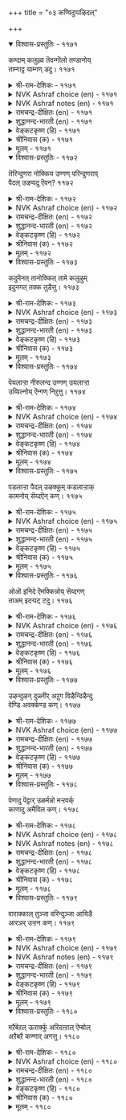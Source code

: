 +++
title = "०३ कण्विदुप्पऴिदल्"

+++


<details open><summary>विश्वास-प्रस्तुतिः - ११७१</summary>

कण्दाम् कलुऴ्व तॆवन्गॊलो तण्डानोय्  
ताम्गाट्ट याम्गण् डदु।      ११७१
</details>

<details><summary>श्री-राम-देशिकः - ११७१</summary>

त्वमेव प्रथमं नेत्र! मह्मं प्रियमदशेयः ।  
कामाधिर्ववृधे तेन कम्मात् त्वं रुदसि वृथा ॥ ११७१॥
</details>

<details><summary>NVK Ashraf choice (en) - ११७१</summary>

११७१
Why the same eyes that showed him to me
And caused this fever, now cry in anguish?
(N.V.K. Ashraf)
</details>

<details><summary>NVK Ashraf notes (en) - ११७१</summary>

११७१. An interesting alternate translation, but not close to the original: “My eyes only showed him and filled me with passion. Why now filled with tears?” * - (K. Krishnaswamy & Vijaya Ramkumar)
</details>

<details><summary>रामचन्द्र-दीक्षितः (en) - ११७१</summary>

1171 kaṇtām kaluḻvatu evaṉkolō taṇṭānōy  
tāmkāṭṭa yāṅkaṇ ṭatu.

1171\. Did you not show him to me and push me into the incurable sickness of love? Then why do you weep now to sft him, the cause of all your woe?  
</details>

<details><summary>शुद्धानन्द-भारती (en) - ११७१</summary>

1\. கண்தாம் கலுழ்வ தெவன்கொலோ தண்டாநோய்  
தாம்காட்ட யாம் கண்டது.  
The eye pointed him to me; why then  
They weep with malady and pine?        1171  
</details>

<details><summary>वेङ्कटकृष्ण (हि) - ११७१</summary>

1171
अब राते हैं क्यों नयन, स्वयं दिखा आराध्य ।  
मुझे हुआ यह रोग है, जो बन गया असाध्य ॥
</details>

<details><summary>श्रीनिवास (क) - ११७१</summary>

1171. कण्णुगळु (अवनन्नु) ननगॆ तोरिसिदुदरिन्द ई तीरद कामवेदनॆयु बॆळॆयितु; ननगॆ (अवनन्नु) तोरिसिद आ कण्णुगळे ईग अळुवुदेकॆ?

</details>

<details><summary>मूलम् - ११७१</summary>

कण्दाम् कलुऴ्व तॆवन्गॊलो तण्डानोय्  
ताम्गाट्ट याम्गण् डदु।      ११७१
</details>

<details open><summary>विश्वास-प्रस्तुतिः - ११७२</summary>

तॆरिन्दुणरा नोक्किय उण्गण् परिन्दुणराप्  
पैदल् उऴप्पदु ऎवन्?       ११७२
</details>

<details><summary>श्री-राम-देशिकः - ११७२</summary>

अविचार्य पुरा दृष्ट्वा प्रियं प्रीतिपुरस्सरम् ।  
अद्याज्ञानात् कुतो नेत्रे खिद्येते प्रीतिसंयुते ॥ ११७२॥
</details>

<details><summary>NVK Ashraf choice (en) - ११७२</summary>

११७२
Why do these eyes, once thoughtlessly looked at him,
Now not repent but grieve?
(P.S. Sundaram), (N.V.K. Ashraf)
</details>

<details><summary>रामचन्द्र-दीक्षितः (en) - ११७२</summary>

1172 terintuṇarā nōkkiya uṇkaṇ parintuṇarāp  
paital uḻappatu evaṉ.

1172\. Oh Eyes! Having thoughtlessly feasted upon the lover, how can you now grieve for your own folly?  
</details>

<details><summary>शुद्धानन्द-भारती (en) - ११७२</summary>

2\. தெரிந்துணரா நோக்கிய உண்கண் பரிந்துணராப்  
பைதல் உழப்பது எவன்.  
Why should these dyed eyes grieve now sans  
Regrets for their thoughtless glance?        1172  
</details>

<details><summary>वेङ्कटकृष्ण (हि) - ११७२</summary>

1172
सोचे समझे बिन नयन, प्रिय को उस दिन देख ।  
अब क्यों होते हैं व्यक्ति, रखते कुछ न विवेक ॥
</details>

<details><summary>श्रीनिवास (क) - ११७२</summary>

1172. मुन्दागुवुदन्नु आलोचनॆ माडदॆ (अवनन्नु) नोडि प्रेम परवशवाद ई कण्णुगळु ईग प्रेमशून्यवागि सहनॆयळिदु दुःखवन्नु अनुभविसुवुदु एकॆ?

</details>

<details><summary>मूलम् - ११७२</summary>

तॆरिन्दुणरा नोक्किय उण्गण् परिन्दुणराप्  
पैदल् उऴप्पदु ऎवन्?       ११७२
</details>

<details open><summary>विश्वास-प्रस्तुतिः - ११७३</summary>

कदुमॆनत् तानोक्कित् तामे कलुऴुम्  
इदुनगत् तक्क तुडैत्तु।       ११७३
</details>

<details><summary>श्री-राम-देशिकः - ११७३</summary>

नेत्रे पूर्व स्वयं गत्वा तं नायकमपश्यताम् ।  
रुदतः स्वयमद्यात्र, परीहासपदं हि तत् ॥ ११७३॥
</details>

<details><summary>NVK Ashraf choice (en) - ११७३</summary>

११७३
Funny the very same eyes that once
Eagerly looked at him are now in tears!
(N.V.K. Ashraf)
</details>

<details><summary>रामचन्द्र-दीक्षितः (en) - ११७३</summary>

1173 katumeṉat tāmnōkkit tāmē kaluḻum  
itunakat takkatu uṭaittu.

1173\. Those eyes once leapt to see the lover; now they weep by themselves. Is it not laughable?  
</details>

<details><summary>शुद्धानन्द-भारती (en) - ११७३</summary>

3\. கதுமெனத் தாம்நோக்கித் தாமே கலுழும்  
இதுநகத் தக்கது உடைத்து.  
Eyes darted eager glance that day  
It's funny that they weep today.        1173  
</details>

<details><summary>वेङ्कटकृष्ण (हि) - ११७३</summary>

1173
नयनों ने देखा स्वयं, आतुरता के साथ ।  
अब जो रोते हैं स्वयं, है हास्यास्पद बात ॥
</details>

<details><summary>श्रीनिवास (क) - ११७३</summary>

1173. अन्दु नल्लनन्नु तावे बयकॆयिन्द मुन्दागि नोडिद ई कण्णुगळु इन्दु कण्णीरु सुरिसुत्तिवॆ; इदु नगॆपाटलल्लवॆ?

</details>

<details><summary>मूलम् - ११७३</summary>

कदुमॆनत् तानोक्कित् तामे कलुऴुम्  
इदुनगत् तक्क तुडैत्तु।       ११७३
</details>

<details open><summary>विश्वास-प्रस्तुतिः - ११७४</summary>

पॆयलाऱ्ऱा नीरुलन्द उण्गण् उयलाऱ्ऱा  
उय्विल्नोय् ऎन्गण् निऱुत्तु।       ११७४
</details>

<details><summary>श्री-राम-देशिकः - ११७४</summary>

अनिवार्य कामरोगं शाश्वतं मम चक्षुषी ।  
मह्मं दत्त्वा क्रन्दितुं ते ह्यशक्ते नीरवर्जिते ॥ ११७४॥
</details>

<details><summary>NVK Ashraf choice (en) - ११७४</summary>

११७४
Having driven me to this incurable fever,
My eyes have dried up, drained of all tears. *
(K.R. Srinivasa Iyengar)
</details>

<details><summary>रामचन्द्र-दीक्षितः (en) - ११७४</summary>

1174 peyalāṟṟā nīrulanta uṇkaṇ uyalāṟṟā  
uyvilnōy eṉkaṇ niṟuttu.

1174\. Plunging me into an inevitable and incurable disease, these eyes of mine pour out their tears and run dry.  
</details>

<details><summary>शुद्धानन्द-भारती (en) - ११७४</summary>

4\. பெயலாற்றா நீருலந்த உண்கண் உயலாற்றா  
உய்வில்நோய் என்கண் நிறுத்து.  
These eyes left me to endless grief  
Crying adry without relief.        1174  
</details>

<details><summary>वेङ्कटकृष्ण (हि) - ११७४</summary>

1174
मुझमें रुज उत्पन्न कर, असाध्य औ’ अनिवार्य ।  
सूख गये, ना कर सके, दृग रोने का कार्य ॥
</details>

<details><summary>श्रीनिवास (क) - ११७४</summary>

1174. ई नन्न काडिगॆ कण्णुगळु तप्पिसिकॊळ्ळलु मार्गविल्लद, तीरद काम वेदनॆगॆ नन्नन्नु गुरिमाडि, ईग कण्णीरु सुरिसलारदॆ ऒणगि बरडागिवॆ.

</details>

<details><summary>मूलम् - ११७४</summary>

पॆयलाऱ्ऱा नीरुलन्द उण्गण् उयलाऱ्ऱा  
उय्विल्नोय् ऎन्गण् निऱुत्तु।       ११७४
</details>

<details open><summary>विश्वास-प्रस्तुतिः - ११७५</summary>

पडलाऱ्ऱा पैदल् उऴक्कुम् कडलाऱ्ऱाक्  
कामनोय् सॆय्दऎन् कण्।       ११७५
</details>

<details><summary>श्री-राम-देशिकः - ११७५</summary>

मन्नेत्रे ये पुरा कामरोगं सागरसन्निभम् ।  
अयच्छतामिदानीं ते खिद्येते निद्रया विना ॥ ११७५॥
</details>

<details><summary>NVK Ashraf choice (en) - ११७५</summary>

११७५
My eyes plunged me in a raging sea of love
And for this must suffer sleepless pain. *
(P.S. Sundaram)
</details>

<details><summary>रामचन्द्र-दीक्षितः (en) - ११७५</summary>

1175 paṭalāṟṟā paital uḻakkum kaṭalāṟṟāk  
kāmanōy ceytaeṉ kaṇ.

1175\. My eyes that caused a disease of love vaster than the sea itself, do not now close themselves in sleep; they languish in grief.  
</details>

<details><summary>शुद्धानन्द-भारती (en) - ११७५</summary>

5\. படலாற்றா பைதல் உழக்கும் கடலாற்றாக்  
காமநோய் செய்தஎன் கண்.  
My eyes causing lust more than sea  
Suffer that torture sleeplessly.        1175  
</details>

<details><summary>वेङ्कटकृष्ण (हि) - ११७५</summary>

1175
काम-रोग उत्पन्न कर, सागर से विस्तार ।  
नींद न पा मेरे नयन, सहते दुःख अपार ॥
</details>

<details><summary>श्रीनिवास (क) - ११७५</summary>

1175. कडलन्नू मिक्किद काम वेदनॆयन्नु तन्दॊड्डिद नन्न कण्णुगळु इन्दु निद्रिसलारदॆ दुःखदिन्द क्लेशपडुत्तिवॆ.

</details>

<details><summary>मूलम् - ११७५</summary>

पडलाऱ्ऱा पैदल् उऴक्कुम् कडलाऱ्ऱाक्  
कामनोय् सॆय्दऎन् कण्।       ११७५
</details>

<details open><summary>विश्वास-प्रस्तुतिः - ११७६</summary>

ओऒ इनिदे ऎमक्किन्नोय् सॆय्दगण्  
ताअम् इदऱ्पट् टदु।       ११७६
</details>

<details><summary>श्री-राम-देशिकः - ११७६</summary>

कामरोगप्रदाभ्यां मे नयनाभ्यां यदद्य तु ।  
तुल्पोऽनुभूयते खेदः तत्तस्य खलु युज्यते ॥ ११७६॥
</details>

<details><summary>NVK Ashraf choice (en) - ११७६</summary>

११७६
How nice! The eyes that caused this torment
Are themselves tormented. *
(P.S. Sundaram)
</details>

<details><summary>रामचन्द्र-दीक्षितः (en) - ११७६</summary>

1176 ōo iṉitē emakkuinnōy ceytakaṇ  
tāam itaṉpaṭ ṭatu.

1176\. The very eyes that have caused me all those woes languish in sorrow by themselves. This is indeed just!  
</details>

<details><summary>शुद्धानन्द-भारती (en) - ११७६</summary>

6\. ஓஒ இனிதே எமக்கிந்நோய் செய்தகண்  
தாஅம் இதற்பட் டது.  
Lo! eyes that wrought this love-sickness  
Are victims of the same themselves.        1176  
</details>

<details><summary>वेङ्कटकृष्ण (हि) - ११७६</summary>

1176
ओहो यह अति सुखद है, मुझको दुख में डाल ।  
अब ये दृग सहते स्वयं, यह दुख, हो बेहाल ॥
</details>

<details><summary>श्रीनिवास (क) - ११७६</summary>

1176. ननगॆ ई काम वेदनॆयन्नुण्टु माडिद कण्णुगळु तावे आ अवस्थॆयल्लि पाडु पडुत्तिरुवुदु ननगॆ बहळ सन्तोषवन्नुण्टु माडिदॆ हाय्!

</details>

<details><summary>मूलम् - ११७६</summary>

ओऒ इनिदे ऎमक्किन्नोय् सॆय्दगण्  
ताअम् इदऱ्पट् टदु।       ११७६
</details>

<details open><summary>विश्वास-प्रस्तुतिः - ११७७</summary>

उऴन्दुऴन् दुळ्नीर् अऱुग विऴैन्दिऴैन्दु  
वेण्डि अवर्क्कण्ड कण्।       ११७७
</details>

<details><summary>श्री-राम-देशिकः - ११७७</summary>

प्रेम्णा सहर्ष ये नेत्रे प्रियं पूर्वमपश्यताम् ।  
निर्निद्रे तेऽद्य खेदेन स्यातामश्रुविवर्जिते ॥ ११७७॥
</details>

<details><summary>NVK Ashraf choice (en) - ११७७</summary>

११७७
Let tears dry up pining and pining in the eyes
That eyed him longing and longing.
( Shuddhananda Bharatiar)
</details>

<details><summary>रामचन्द्र-दीक्षितः (en) - ११७७</summary>

1177 uḻantuuḻantu uḷnīr aṟuka viḻaintuiḻaintu  
vēṇṭi avarkaṇṭa kaṇ.

1177\. These eyes hungered, wept, and repeatedly sent their glances to him. May they grieve and dry up all their stock of tears!  
</details>

<details><summary>शुद्धानन्द-भारती (en) - ११७७</summary>

7\. உழந்துழந்து உள்நீர் அறுக விழைந்திழைந்து  
வேண்டி யவர்க்கண்ட கண்.  
Let tears dry up pining pining  
In eyes that eyed him longing longing.        1177  
</details>

<details><summary>वेङ्कटकृष्ण (हि) - ११७७</summary>

1177
दिल पसीज, थे देखते, सदा उन्हें दृग सक्त ।  
सूख जाय दृग-स्रोत अब, सह सह पीड़ा सख्त ॥
</details>

<details><summary>श्रीनिवास (क) - ११७७</summary>

1177. अन्दु मन नलिदु, मृदुवागि बयकॆयिन्द अवरन्नु ऒन्दे समनॆ कण्डु तणिद कण्णुगळल्लि, इन्दु, अत्तु अत्तु ऒळगॆ तुम्बिरुव नीरॆल्ल इङ्गिहोगलि.

</details>

<details><summary>मूलम् - ११७७</summary>

उऴन्दुऴन् दुळ्नीर् अऱुग विऴैन्दिऴैन्दु  
वेण्डि अवर्क्कण्ड कण्।       ११७७
</details>

<details open><summary>विश्वास-प्रस्तुतिः - ११७८</summary>

पेणादु पॆट्टार् उळर्मन्नो मऱ्ऱवर्क्  
काणादु अमैविल कण्।       ११७८
</details>

<details><summary>श्री-राम-देशिकः - ११७८</summary>

हार्द प्रेम विना वाक्यमात्रात् प्रेमदर्शकः ।  
अस्ति कश्रिददृष्ट्वा तं न नेत्रे शान्तिमापतुः ॥ ११७८॥
</details>

<details><summary>NVK Ashraf choice (en) - ११७८</summary>

११७८
He made love with words, not with heart.
Yet my eyes pine, seeing him not. *
( Shuddhananda Bharatiar), (P.S. Sundaram)
</details>

<details><summary>NVK Ashraf notes (en) - ११७८</summary>

११७८. Compare with १२८३. Five of the seven seers (metrical feet) between these two couplets are same! “Let him neglect me and do what he will. My eyes will not rest till they see him”
</details>

<details><summary>रामचन्द्र-दीक्षितः (en) - ११७८</summary>

1178 pēṇātu peṭṭār uḷarmaṉṉō maṟṟavark  
kāṇātu amaivila kaṇ.

1178\. She says to her companion: ‘Did you not say that he who loves with words gets the wearing. Unless I see him straight before me, my eyelids do not close in sleep.’  
</details>

<details><summary>शुद्धानन्द-भारती (en) - ११७८</summary>

8\. பேணாது பெட்டார் உளர்மன்னோ மற்றவர்க்  
காணாது அமைவில கண்.  
Ther's he whose lips loved, not his heart  
Yet my eyes pine seeing him not.        1178  
</details>

<details><summary>वेङ्कटकृष्ण (हि) - ११७८</summary>

1178
वचन मात्र से प्रेम कर, दिल से किया न प्रेम ।  
उस जन को देखे बिना, नेत्रों को नहिं क्षेम ॥
</details>

<details><summary>श्रीनिवास (क) - ११७८</summary>

1178. हृदयपूर्वकवागि प्रीतिसदॆ, बरिय तोरिकॆगॆ प्रीतिसिदवरु ऒब्बरिद्दारॆ; अवरन्नु काणदॆ नन्न ई कण्णूगळु अतृप्तवागिवॆ.

</details>

<details><summary>मूलम् - ११७८</summary>

पेणादु पॆट्टार् उळर्मन्नो मऱ्ऱवर्क्  
काणादु अमैविल कण्।       ११७८
</details>

<details open><summary>विश्वास-प्रस्तुतिः - ११७९</summary>

वाराक्काल् तुञ्जा वरिन्दुञ्जा आयिडै  
आरञर् उऱ्ऱन कण्।       ११७९
</details>

<details><summary>श्री-राम-देशिकः - ११७९</summary>

आगते नायके तद्वत्, अप्राप्तेऽपि च नायके ।  
नायाति निद्रा तस्मान्मे विषण्णे नयने भृशम् ॥ ११७९॥
</details>

<details><summary>NVK Ashraf choice (en) - ११७९</summary>

११७९
Sleepless when he is not here, sleepless when he is,
Either way my eyes never rest.
(P.S. Sundaram)
</details>

<details><summary>NVK Ashraf notes (en) - ११७९</summary>

११७९. Compare with १२९५ for style and word play. “Anxious of not getting and of losing when got, either way my heart is always anxious” - (N.V.K. Ashraf), (P.S. Sundaram)
</details>

<details><summary>रामचन्द्र-दीक्षितः (en) - ११७९</summary>

1179 vārākkāl tuñcā variṉtuñcā āyiṭai  
ārañar uṟṟaṉa kaṇ.

1179\. When he is away, my eyes are restless. When he comes, they are sleepless. Lost between these extremities my eyes endure untold suffering.  
</details>

<details><summary>शुद्धानन्द-भारती (en) - ११७९</summary>

9\. வாராக்கால் துஞ்சா வரின்துஞ்சா ஆயிடை  
ஆரஞர் உற்றன கண்.  
He comes; no sleep; he goes; no sleep  
This is the fate of eyes that weep.        1179  
</details>

<details><summary>वेङ्कटकृष्ण (हि) - ११७९</summary>

1179
ना आवें तो नींद नहिं, आवें, नींद न आय ।  
दोनों हालों में नयन, सहते हैं अति हाय ॥
</details>

<details><summary>श्रीनिवास (क) - ११७९</summary>

1179. नन्न नल्लनु बारदिरुवाग निरीक्षॆयल्लि निद्रिसवु; बन्दागलू अगलुवरॆम्ब भीतियल्लि निद्रिसवु; इब्बगॆयल्लू, मिगिलाद दुःखदिन्द नन्न कण्णुगळु तप्पवागिवॆ.

</details>

<details><summary>मूलम् - ११७९</summary>

वाराक्काल् तुञ्जा वरिन्दुञ्जा आयिडै  
आरञर् उऱ्ऱन कण्।       ११७९
</details>

<details open><summary>विश्वास-प्रस्तुतिः - ११८०</summary>

मऱैबॆऱल् ऊरार्क्कु अरिदऩ्ऱाल् ऎम्बोल्  
अऱैबऱै कण्णार् अगत्तु।       ११८०
</details>

<details><summary>श्री-राम-देशिकः - ११८०</summary>

गुह्यप्रकाशपटहतुल्यनेत्रयुता वयम् ।  
अतोऽस्मन्नयने दृष्ट्वा रहस्यं जनाः ॥ ११८०॥
</details>

<details><summary>NVK Ashraf choice (en) - ११८०</summary>

११८०
With eyes that drum up and declare my grief,
It is hard to conceal secrets from these folks! *
(J. Narayanaswamy)
</details>

<details><summary>रामचन्द्र-दीक्षितः (en) - ११८०</summary>

1180 maṟaipeṟal ūrārkku aritaṉṟāl empōl  
aṟaipaṟai kaṇṇār akattu.

1180\. It is certainly not hard for the villagers to read my secret love. My tell-tale eyes proclaim it to the world.  
</details>

<details><summary>शुद्धानन्द-भारती (en) - ११८०</summary>

10\. மறைபெறல் ஊரார்க்கு அரிதன்றால் எம்போல்  
அறைபறை கண்ணா ரகத்து.  
Like drum beats eyes declare my heart;  
From people who could hide his secret?        1180  
</details>

<details><summary>वेङ्कटकृष्ण (हि) - ११८०</summary>

1180
मेरे सम जिनके नयन, पिटते ढोल समान ।  
उससे पुरजन को नहीं, कठिन भेद का ज्ञान ॥
</details>

<details><summary>श्रीनिवास (क) - ११८०</summary>

1180. ध्वनिगैव नगारियन्तॆ मनस्सिन वेदनॆयन्नु सारुत्तिरुव कण्णुगळिरुवाग, नम्म प्रणय रहस्यवन्नु ऊरवरिगॆ अरितुकॊळ्ळुवुदु कष्टवेनल्ल!
</details>

<details><summary>मूलम् - ११८०</summary>

मऱैबॆऱल् ऊरार्क्कु अरिदऩ्ऱाल् ऎम्बोल्  
अऱैबऱै कण्णार् अगत्तु।       ११८०
</details>
